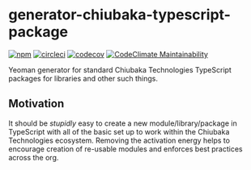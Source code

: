 # generator-chiubaka-typescript-package

[![npm](https://img.shields.io/npm/v/generator-chiubaka-typescript-package)](https://www.npmjs.com/package/generator-chiubaka-typescript-package)
[![circleci](https://circleci.com/gh/chiubaka/generator-chiubaka-typescript-package.svg?style=shield)](https://app.circleci.com/pipelines/github/chiubaka/generator-chiubaka-typescript-package?filter=all)
[![codecov](https://codecov.io/gh/chiubaka/generator-chiubaka-typescript-package/branch/master/graph/badge.svg?token=J88MEW7PPZ)](https://codecov.io/gh/chiubaka/generator-chiubaka-typescript-package)
[![CodeClimate Maintainability](https://img.shields.io/codeclimate/maintainability-percentage/chiubaka/generator-chiubaka-typescript-package)](https://codeclimate.com/github/chiubaka/generator-chiubaka-typescript-package)

Yeoman generator for standard Chiubaka Technologies TypeScript packages for libraries and other such things.

## Motivation
It should be _stupidly_ easy to create a new module/library/package in TypeScript with all of the basic set up to work within the Chiubaka Technologies ecosystem. Removing the activation energy helps to encourage creation of re-usable modules and enforces best practices across the org.
